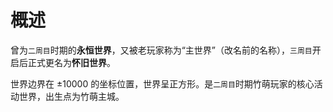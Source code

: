# 概述

曾为`二周目`时期的**永恒世界**，又被老玩家称为“主世界”（改名前的名称），`三周目`开启后正式更名为**怀旧世界**。

世界边界在 ±10000 的坐标位置，世界呈正方形。是`二周目`时期竹萌玩家的核心活动世界，出生点为竹萌主城。

